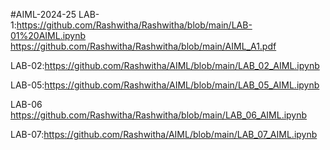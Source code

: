 #AIML-2024-25
LAB-1:https://github.com/Rashwitha/Rashwitha/blob/main/LAB-01%20AIML.ipynb
https://github.com/Rashwitha/Rashwitha/blob/main/AIML_A1.pdf

LAB-02:https://github.com/Rashwitha/AIML/blob/main/LAB_02_AIML.ipynb



LAB-05:https://github.com/Rashwitha/AIML/blob/main/LAB_05_AIML.ipynb




LAB-06 https://github.com/Rashwitha/Rashwitha/blob/main/LAB_06_AIML.ipynb

LAB-07:https://github.com/Rashwitha/AIML/blob/main/LAB_07_AIML.ipynb

